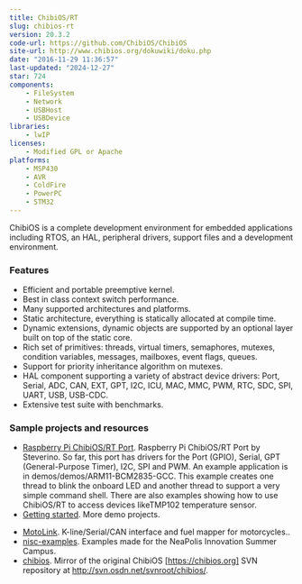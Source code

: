 ```yaml
---
title: ChibiOS/RT
slug: chibios-rt
version: 20.3.2
code-url: https://github.com/ChibiOS/ChibiOS
site-url: http://www.chibios.org/dokuwiki/doku.php
date: "2016-11-29 11:36:57"
last-updated: "2024-12-27"
star: 724
components:
    - FileSystem
    - Network
    - USBHost
    - USBDevice
libraries:
    - lwIP
licenses:
    - Modified GPL or Apache
platforms:
    - MSP430
    - AVR
    - ColdFire
    - PowerPC
    - STM32
---
```

ChibiOS is a complete development environment for embedded applications including RTOS, an HAL, peripheral drivers, support files and a development environment.

<!--more-->

### Features

- Efficient and portable preemptive kernel.
- Best in class context switch performance.
- Many supported architectures and platforms.
- Static architecture, everything is statically allocated at compile time.
- Dynamic extensions, dynamic objects are supported by an optional layer built on top of the static core.
- Rich set of primitives: threads, virtual timers, semaphores, mutexes, condition variables, messages, mailboxes, event flags, queues.
- Support for priority inheritance algorithm on mutexes.
- HAL component supporting a variety of abstract device drivers: Port, Serial, ADC, CAN, EXT, GPT, I2C, ICU, MAC, MMC, PWM, RTC, SDC, SPI, UART, USB, USB-CDC.
- Extensive test suite with benchmarks.

### Sample projects and resources

- [Raspberry Pi ChibiOS/RT Port](http://www.stevebate.net/chibios-rpi/GettingStarted.html). Raspberry Pi ChibiOS/RT Port by Steverino. So far, this port has drivers for the Port (GPIO), Serial, GPT (General-Purpose Timer), I2C, SPI and PWM. An example application is in demos/demos/ARM11-BCM2835-GCC. This example creates one thread to blink the onboard LED and another thread to support a very simple command shell. There are also examples showing how to use ChibiOS/RT to access devices likeTMP102 temperature sensor.
- [Getting started](http://www.chibios.org/dokuwiki/doku.php?id=chibios:articles:start). More demo projects.
<!--github-projects-->
- [MotoLink](https://github.com/fpoussin/MotoLink). K-line/Serial/CAN interface and fuel mapper for motorcycles..
- [nisc-examples](https://github.com/delloiaconos/nisc-examples). Examples made for the NeaPolis Innovation Summer Campus.
- [chibios](https://github.com/tickelton/chibios). Mirror of the original ChibiOS [https://chibios.org] SVN repository at http://svn.osdn.net/svnroot/chibios/.